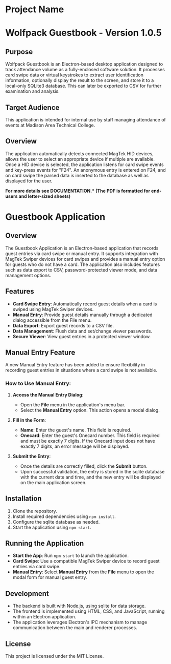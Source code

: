 # Project Name
# Wolfpack Guestbook - Version 1.0.5
## Purpose
Wolfpack Guestbook is an Electron-based desktop application designed to track attendance volume as a fully-enclosed software solution. It processes card swipe data or virtual keystrokes to extract user identification information, optionally display the result to the screen, and store it to a local-only SQLite3 database. This can later be exported to CSV for further examination and analysis.

## Target Audience
This application is intended for internal use by staff managing attendance of events at Madison Area Technical College.

## Overview
The application automatically detects connected MagTek HID devices, allows the user to select an appropriate device if multiple are available. Once a HID device is selected, the application listens for card swipe events and key-press events for "F24". An anonymous entry is entered on F24, and on card swipe the parsed data is inserted to the database as well as displayed for the user.

<strong>For more details see DOCUMENTATION.* (The PDF is formatted for end-users and letter-sized sheets)</strong>

# Guestbook Application

## Overview

The Guestbook Application is an Electron-based application that records guest entries via card swipe or manual entry. It supports integration with MagTek Swiper devices for card swipes and provides a manual entry option for guests who do not have a card. The application also includes features such as data export to CSV, password-protected viewer mode, and data management options.

## Features

- **Card Swipe Entry**: Automatically record guest details when a card is swiped using MagTek Swiper devices.
- **Manual Entry**: Provide guest details manually through a dedicated dialog accessible from the File menu.
- **Data Export**: Export guest records to a CSV file.
- **Data Management**: Flush data and set/change viewer passwords.
- **Secure Viewer**: View guest entries in a protected viewer window.

## Manual Entry Feature

A new Manual Entry feature has been added to ensure flexibility in recording guest entries in situations where a card swipe is not available.

### How to Use Manual Entry:

1. **Access the Manual Entry Dialog**:
   - Open the **File** menu in the application's menu bar.
   - Select the **Manual Entry** option. This action opens a modal dialog.

2. **Fill in the Form**:
   - **Name**: Enter the guest's name. This field is required.
   - **Onecard**: Enter the guest's Onecard number. This field is required and must be exactly 7 digits. If the Onecard input does not have exactly 7 digits, an error message will be displayed.

3. **Submit the Entry**:
   - Once the details are correctly filled, click the **Submit** button.
   - Upon successful validation, the entry is stored in the sqlite database with the current date and time, and the new entry will be displayed on the main application screen.

## Installation

1. Clone the repository.
2. Install required dependencies using `npm install`.
3. Configure the sqlite database as needed.
4. Start the application using `npm start`.

## Running the Application

- **Start the App**: Run `npm start` to launch the application.
- **Card Swipe**: Use a compatible MagTek Swiper device to record guest entries via card swipe.
- **Manual Entry**: Select **Manual Entry** from the **File** menu to open the modal form for manual guest entry.

## Development

- The backend is built with Node.js, using sqlite for data storage.
- The frontend is implemented using HTML, CSS, and JavaScript, running within an Electron application.
- The application leverages Electron's IPC mechanism to manage communication between the main and renderer processes.

## License

This project is licensed under the MIT License.
